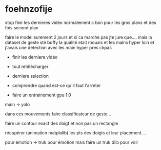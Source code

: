 # foehnzofije

stop finir les dernieres vidéo normalement c bon pour les gros plans et des fois second plan

faire le model surement 2 jours et si ca marche pas jte jure que.... mais la dataset de geste sté buffy la qualité etait mouais et les mains hyper loin et j'avais une detection avec les main hyper pres chpas

- finir les derniere vidéo

- tout retélécharger

- derniere selection

- comprendre quand est-ce qu'il faut l'arreter 

- faire un entrainement gpu 1.0




main -> yolo

dans ces mouvements faire classificateur de geste... 

faire un contour exact des doigt et non pas un rectangle

récupérer (animation matplolib) les pts des doigts et leur placement....

pour émotion -> truk pour émotion mais faire un truk dlib pour voir
